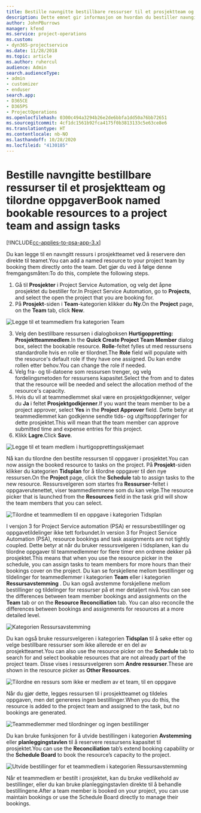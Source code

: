 ```yaml
---
title: Bestille navngitte bestillbare ressurser til et prosjektteam og tilordne oppgaver
description: Dette emnet gir informasjon om hvordan du bestiller navngitte ressurser for prosjektteam og tilordner dem til oppgaver.
author: JohnPBurrows
manager: kfend
ms.service: project-operations
ms.custom:
- dyn365-projectservice
ms.date: 11/28/2018
ms.topic: article
ms.author: ruhercul
audience: Admin
search.audienceType:
- admin
- customizer
- enduser
search.app:
- D365CE
- D365PS
- ProjectOperations
ms.openlocfilehash: 0300c494a3294b26e2de6bbfa1dd50a76bb72651
ms.sourcegitcommit: 4cf1dc1561b92fca4175f0b3813133c5e63ce8e6
ms.translationtype: HT
ms.contentlocale: nb-NO
ms.lasthandoff: 10/28/2020
ms.locfileid: "4130185"
---
```

# <a name="book-named-bookable-resources-to-a-project-team-and-assign-tasks"></a><span data-ttu-id="c3226-103">Bestille navngitte bestillbare ressurser til et prosjektteam og tilordne oppgaver</span><span class="sxs-lookup"><span data-stu-id="c3226-103">Book named bookable resources to a project team and assign tasks</span></span> 

[!INCLUDE[cc-applies-to-psa-app-3.x](../includes/cc-applies-to-psa-app-3x.md)]

<span data-ttu-id="c3226-104">Du kan legge til en navngitt ressurs i prosjektteamet ved å reservere den direkte til teamet.</span><span class="sxs-lookup"><span data-stu-id="c3226-104">You can  add a named resource to your project team by booking them directly onto the team.</span></span> <span data-ttu-id="c3226-105">Det gjør du ved å følge denne fremgangsmåten:</span><span class="sxs-lookup"><span data-stu-id="c3226-105">To do this, complete the following steps.</span></span>

1. <span data-ttu-id="c3226-106">Gå til **Prosjekter** i Project Service Automation, og velg det åpne prosjektet du bestiller for.</span><span class="sxs-lookup"><span data-stu-id="c3226-106">In  Project Service Automation, go to **Projects**, and select the open the project that you are booking for.</span></span>
2. <span data-ttu-id="c3226-107">På **Prosjekt**-siden i **Team**-kategorien klikker du **Ny**.</span><span class="sxs-lookup"><span data-stu-id="c3226-107">On the **Project** page, on the **Team** tab, click **New**.</span></span> 

![Legge til et teammedlem fra kategorien Team](media/RM-how-to-1.png)

3. <span data-ttu-id="c3226-109">Velg den bestillbare ressursen i dialogboksen **Hurtigoppretting: Prosjektteammedlem**.</span><span class="sxs-lookup"><span data-stu-id="c3226-109">In the **Quick Create Project Team Member** dialog box, select the bookable resource.</span></span> <span data-ttu-id="c3226-110">**Rolle**-feltet fylles ut med ressursens standardrolle hvis en rolle er tilordnet.</span><span class="sxs-lookup"><span data-stu-id="c3226-110">The **Role** field will populate with the resource's default role if they have one assigned.</span></span> <span data-ttu-id="c3226-111">Du kan endre rollen etter behov.</span><span class="sxs-lookup"><span data-stu-id="c3226-111">You can change the role if needed.</span></span> 
4. <span data-ttu-id="c3226-112">Velg fra- og til-datoene som ressursen trenger, og velg fordelingsmetoden for ressursens kapasitet.</span><span class="sxs-lookup"><span data-stu-id="c3226-112">Select the from and to dates that the resource will be needed and select the allocation method of the resource's capacity.</span></span> 
5. <span data-ttu-id="c3226-113">Hvis du vil at teammedlemmet skal være en prosjektgodkjenner, velger du **Ja** i feltet **Prosjektgodkjenner**.</span><span class="sxs-lookup"><span data-stu-id="c3226-113">If you want the team member to be a project approver, select **Yes** in the **Project Approver** field.</span></span> <span data-ttu-id="c3226-114">Dette betyr at teammedlemmet kan godkjenne sendte tids- og utgiftsoppføringer for dette prosjektet.</span><span class="sxs-lookup"><span data-stu-id="c3226-114">This will mean that the team member can approve submitted time and expense entries for this project.</span></span> 
6. <span data-ttu-id="c3226-115">Klikk **Lagre**.</span><span class="sxs-lookup"><span data-stu-id="c3226-115">Click **Save**.</span></span>

![Legge til et team medlem i hurtigopprettingsskjemaet](media/RM-how-to-2.png)


<span data-ttu-id="c3226-117">Nå kan du tilordne den bestilte ressursen til oppgaver i prosjektet.</span><span class="sxs-lookup"><span data-stu-id="c3226-117">You can now assign the booked resource to tasks on the project.</span></span> <span data-ttu-id="c3226-118">På **Prosjekt**-siden klikker du kategorien **Tidsplan** for å tilordne oppgaver til den nye ressursen.</span><span class="sxs-lookup"><span data-stu-id="c3226-118">On the **Project** page, click the **Schedule** tab to assign tasks to the new resource.</span></span> <span data-ttu-id="c3226-119">Ressursvelgeren som startes fra **Ressurser**-feltet i oppgaverutenettet, viser teammedlemmene som du kan velge.</span><span class="sxs-lookup"><span data-stu-id="c3226-119">The resource picker that is launched from the **Resources** field in the task grid will show the team members that you can select.</span></span>

![Tilordne et teammedlem til en oppgave i kategorien Tidsplan](media/RM-how-to-3.png)

<span data-ttu-id="c3226-121">I versjon 3 for Project Service automation (PSA) er ressursbestillinger og oppgavetildelinger ikke tett forbundet.</span><span class="sxs-lookup"><span data-stu-id="c3226-121">In version 3 for Project Service Automation (PSA), resource bookings and task assignments are not tightly coupled.</span></span> <span data-ttu-id="c3226-122">Dette betyr at når du bruker ressursvelgeren i tidsplanen, kan du tilordne oppgaver til teammedlemmer for flere timer enn ordrene dekker på prosjektet.</span><span class="sxs-lookup"><span data-stu-id="c3226-122">This means that when you use the resource picker in the schedule, you can assign tasks to team members for more hours than their bookings cover on the project.</span></span>
<span data-ttu-id="c3226-123">Du kan se forskjellene mellom bestillinger og tildelinger for teammedlemmer i kategorien **Team** eller i kategorien **Ressursavstemming** . Du kan også avstemme forskjellene mellom bestillinger og tildelinger for ressurser på et mer detaljert nivå.</span><span class="sxs-lookup"><span data-stu-id="c3226-123">You can see the differences between team member bookings and assignments on the **Team** tab or on the **Resource Reconciliation** tab. You can also reconcile the differences between bookings and assignments for resources at a more detailed level.</span></span>

![Kategorien Ressursavstemming](media/RM-how-to-4.png)

<span data-ttu-id="c3226-125">Du kan også bruke ressursvelgeren i kategorien **Tidsplan** til å søke etter og velge bestillbare ressurser som ikke allerede er en del av prosjektteamet.</span><span class="sxs-lookup"><span data-stu-id="c3226-125">You can also use the resource picker on the **Schedule** tab to search for and select bookable resources that are not already part of the project team.</span></span> <span data-ttu-id="c3226-126">Disse vises i ressursvelgeren som **Andre ressurser**.</span><span class="sxs-lookup"><span data-stu-id="c3226-126">These are shown in the resource picker as **Other Resources**.</span></span>

![Tilordne en ressurs som ikke er medlem av et team, til en oppgave](media/RM-how-to-5.png)

<span data-ttu-id="c3226-128">Når du gjør dette, legges ressursen til i prosjektteamet og tildeles oppgaven, men det genereres ingen bestillinger.</span><span class="sxs-lookup"><span data-stu-id="c3226-128">When you do this, the resource is added to the project team and assigned to the task, but no bookings are generated.</span></span>

![Teammedlemmer med tilordninger og ingen bestillinger](media/RM-how-to-6.png)

<span data-ttu-id="c3226-130">Du kan bruke funksjonen for å utvide bestillingen i kategorien **Avstemming** eller **planleggingstavlen** til å reservere ressursens kapasitet til prosjektet.</span><span class="sxs-lookup"><span data-stu-id="c3226-130">You can use the **Reconciliation** tab’s extend booking capability or the **Schedule Board** to book the resource’s capacity to the project.</span></span>

![Utvide bestillinger for et teammedlem i kategorien Ressursavstemming](media/RM-how-to-7.png)

<span data-ttu-id="c3226-132">Når et teammedlem er bestilt i prosjektet, kan du bruke vedlikehold av bestillinger, eller du kan bruke planleggingstavlen direkte til å behandle bestillingene.</span><span class="sxs-lookup"><span data-stu-id="c3226-132">After a team member is booked on your project, you can use maintain bookings or use the Schedule Board directly to manage their bookings.</span></span>
